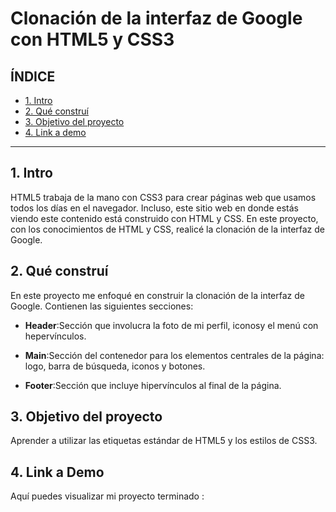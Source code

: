 # Clonación de la interfaz de Google con HTML5 y CSS3

## **ÍNDICE**

* [1. Intro](#)
* [2. Qué construí](#)
* [3. Objetivo del proyecto](#)
* [4. Link a demo](#)

****

## 1. Intro

HTML5 trabaja de la mano con CSS3 para crear páginas web que usamos todos los días en el navegador. Incluso, este sitio web en donde estás viendo este contenido está construido con HTML y CSS. En este proyecto, con los conocimientos de HTML y CSS, realicé la clonación de la interfaz de Google.

## 2. Qué construí

En este proyecto me enfoqué en construir la clonación de la interfaz de Google. Contienen las siguientes secciones:

* **Header**:Sección que involucra la foto de mi perfil, iconosy el menú con hepervínculos.

* **Main**:Sección del contenedor para los elementos centrales de la página: logo, barra de búsqueda, iconos y botones.

* **Footer**:Sección que incluye hipervínculos al final de la página.

## 3. Objetivo del proyecto
Aprender a utilizar las etiquetas estándar de HTML5 y los estilos de CSS3.

## 4. Link a Demo
Aquí puedes visualizar mi proyecto terminado : 
